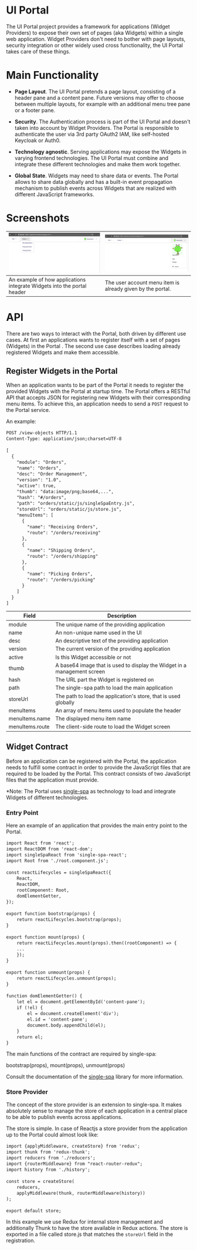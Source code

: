 # UI Portal

The UI Portal project provides a framework for applications (Widget Providers) to expose
their own set of pages (aka Widgets) within a single web application. Widget Providers
don't need to bother with page layouts, security integration or other widely used
cross functionality, the UI Portal takes care of these things.

# Main Functionality

- **Page Layout**. The UI Portal pretends a page layout, consisting of a header pane and a
content pane. Future versions may offer to choose between multiple layouts, for example
with an additional menu tree pane or a footer pane.

- **Security**. The Authentication process is part of the UI Portal and doesn't taken into
account by Widget Providers. The Portal is responsible to authenticate the user via 3rd
party OAuth2 IAM, like self-hosted Keycloak or Auth0.

- **Technology agnostic**. Serving applications may expose the Widgets in varying frontend
technologies. The UI Portal must combine and integrate these different technologies and
make them work together.

- **Global State**. Widgets may need to share data or events. The Portal allows to share
data globally and has a built-in event propagation mechanism to publish events across
Widgets that are realized with different JavaScript frameworks.

# Screenshots

![Menu Expanded][1] | ![User Menu Expanded][2]
---- | -----------
An example of how applications integrate Widgets into the portal header | The user account menu item is already given by the portal.

# API

There are two ways to interact with the Portal, both driven by different use cases. At
first an applications wants to register itself with a set of pages (Widgets) in the Portal
. The second use case describes loading already registered Widgets and make them
accessible.

## Register Widgets in the Portal

When an application wants to be part of the Portal it needs to register the provided
Widgets with the Portal at startup time. The Portal offers a RESTful API that accepts JSON
for registering new Widgets with their corresponding menu items. To achieve this, an
application needs to send a `POST` request to the Portal service.

An example:
```
POST /view-objects HTTP/1.1
Content-Type: application/json;charset=UTF-8

[
  {
    "module": "Orders",
    "name": "Orders",
    "desc": "Order Management",
    "version": "1.0",
    "active": true,
    "thumb": "data:image/png;base64,...",
    "hash": "#/orders",
    "path": "orders/static/js/singleSpaEntry.js",
    "storeUrl": "orders/static/js/store.js",
    "menuItems": [
      {
        "name": "Receiving Orders",
        "route": "/orders/receiving"
      },
      {
        "name": "Shipping Orders",
        "route": "/orders/shipping"
      },
      {
        "name": "Picking Orders",
        "route": "/orders/picking"
      }
    ]
  }
]
```

Field | Description
----- | -----------
module | The unique name of the providing application
name   | An non-unique name used in the UI
desc   | An descriptive text of the providing application
version | The current version of the providing application
active | Is this Widget accessible or not
thumb  | A base64 image that is used to display the Widget in a management screen
hash   | The URL part the Widget is registered on
path   | The single-spa path to load the main application
storeUrl | The path to load the application's store, that is used globally
menuItems | An array of menu items used to populate the header
menuItems.name | The displayed menu item name
menuItems.route | The client-side route to load the Widget screen

## Widget Contract

Before an application can be registered with the Portal, the application needs to fulfill
some contract in order to provide the JavaScript files that are required to be loaded by
the Portal. This contract consists of two JavaScript files that the application must
provide.

*Note: The Portal uses [single-spa](https://single-spa.surge.sh/) as technology to load
and integrate Widgets of different technologies.

### Entry Point

Here an example of an application that provides the main entry point to the Portal.

```
import React from 'react';
import ReactDOM from 'react-dom';
import singleSpaReact from 'single-spa-react';
import Root from './root.component.js';

const reactLifecycles = singleSpaReact({
	React,
	ReactDOM,
	rootComponent: Root,
    domElementGetter,
});

export function bootstrap(props) {
	return reactLifecycles.bootstrap(props);
}

export function mount(props) {
	return reactLifecycles.mount(props).then((rootComponent) => {
    ...
    });
}

export function unmount(props) {
	return reactLifecycles.unmount(props);
}

function domElementGetter() {
	let el = document.getElementById('content-pane');
	if (!el) {
		el = document.createElement('div');
		el.id = 'content-pane';
		document.body.appendChild(el);
	}
	return el;
}
```

The main functions of the contract are required by single-spa:

bootstrap(props), mount(props), unmount(props)

Consult the documentation of the [single-spa](https://github.com/CanopyTax/single-spa)
library for more information.

### Store Provider

The concept of the store provider is an extension to single-spa. It makes absolutely sense
to manage the store of each application in a central place to be able to publish events
across applications.

The store is simple. In case of Reactjs a store provider from the application up to the
Portal could almost look like:

```
import {applyMiddleware, createStore} from 'redux';
import thunk from 'redux-thunk';
import reducers from './reducers';
import {routerMiddleware} from "react-router-redux";
import history from './history';

const store = createStore(
    reducers,
    applyMiddleware(thunk, routerMiddleware(history))
);

export default store;
```

In this example we use Redux for internal store management and additionally Thunk to have
the store available in Redux actions. The store is exported in a file called store.js that
matches the `storeUrl` field in the registration.

[1]: src/main/docs/images/menu-expanded.png
[2]: src/main/docs/images/user-menu-expanded.png
